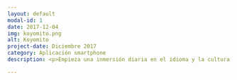 ```yaml
---
layout: default
modal-id: 1
date: 2017-12-04
img: koyomito.png
alt: Koyomito
project-date: Diciembre 2017
category: Aplicación smartphone
description: <p>Empieza una inmersión diaria en el idioma y la cultura japoneses con esta sencilla aplicación que actúa como un calendario.</p><p>En la pantalla principal está todo en kanji, pero he incluído explicaciones y pronunciaciones de un montón de cosas, así que cada kanji que no recuerdas es una invitación para aprender y repasar.</p><p><a href="https://apps.alecrem.com/koyomito/" class="btn btn-primary"><i class="fa fa-external-link"></i> Más sobre Koyomito</a></p><p><a href="https://itunes.apple.com/us/app/koyomito/id1321729547?l=es&amp;ls=1&amp;mt=8"><img src="img/portfolio/appstore_es.png"></a> <a href='https://play.google.com/store/apps/details?id=com.alecrem.koyomito&pcampaignid=MKT-Other-global-all-co-prtnr-py-PartBadge-Mar2515-1'><img alt='Disponible en Google Play' src='img/portfolio/googleplay_es.png'/></p>

---
```

